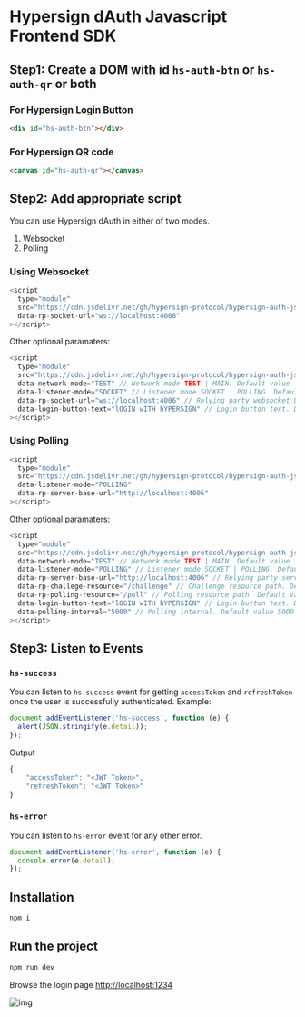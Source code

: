 # Hypersign dAuth Javascript Frontend SDK

## Step1: Create a DOM with id `hs-auth-btn` or `hs-auth-qr` or both

### For Hypersign Login Button

```html
<div id="hs-auth-btn"></div>
```

### For Hypersign QR code

```html
<canvas id="hs-auth-qr"></canvas>
```

## Step2: Add appropriate script

You can use Hypersign dAuth in either of two modes.

1. Websocket
2. Polling

### Using Websocket

```js
<script
  type="module"
  src="https://cdn.jsdelivr.net/gh/hypersign-protocol/hypersign-auth-js-sdk@1.0.2/build/hs-auth-js-sdk.js"
  data-rp-socket-url="ws://localhost:4006"
></script>
```

Other optional paramaters:

```js
<script
  type="module"
  src="https://cdn.jsdelivr.net/gh/hypersign-protocol/hypersign-auth-js-sdk@1.0.2/build/hs-auth-js-sdk.js"
  data-network-mode="TEST" // Network mode TEST | MAIN. Default value 'MAIN'
  data-listener-mode="SOCKET" // Listener mode SOCKET | POLLING. Default value 'SOCKET'
  data-rp-socket-url="ws://localhost:4006" // Relying party websocket URL
  data-login-button-text="lOGIN wITH hYPERSIGN" // Login button text. Default 'LOGIN USING HYPERSIGN'
></script>
```

### Using Polling

```js
<script
  type="module"
  src="https://cdn.jsdelivr.net/gh/hypersign-protocol/hypersign-auth-js-sdk@1.0.2/build/hs-auth-js-sdk.js"
  data-listener-mode="POLLING"
  data-rp-server-base-url="http://localhost:4006"
></script>
```

Other optional paramaters:

```js
<script
  type="module"
  src="https://cdn.jsdelivr.net/gh/hypersign-protocol/hypersign-auth-js-sdk@1.0.2/build/hs-auth-js-sdk.js"
  data-network-mode="TEST" // Network mode TEST | MAIN. Default value 'MAIN'
  data-listener-mode="POLLING" // Listener mode SOCKET | POLLING. Default value 'SOCKET'
  data-rp-server-base-url="http://localhost:4006" // Relying party server base URL
  data-rp-challege-resource="/challenge" // Challenge resource path. Default value '/api/v1/auth/challenge'
  data-rp-polling-resource="/poll" // Polling resource path. Default value '/api/v1/auth/poll'
  data-login-button-text="lOGIN wITH hYPERSIGN" // Login button text. Default 'LOGIN USING HYPERSIGN'
  data-polling-interval="5000" // Polling interval. Default value 5000
></script>
```

## Step3: Listen to Events

### `hs-success`

You can listen to `hs-success` event for getting `accessToken` and `refreshToken` once the user is successfully authenticated. Example:

```js
document.addEventListener('hs-success', function (e) {
  alert(JSON.stringify(e.detail));
});
```

Output

```js
{
    "accessToken": "<JWT Token>",
    "refreshToken": "<JWT Token>"
}
```

### `hs-error`

You can listen to `hs-error` event for any other error.

```js
document.addEventListener('hs-error', function (e) {
  console.error(e.detail);
});
```

## Installation

```sh
npm i
```

## Run the project

```sh
npm run dev
```

Browse the login page [http://localhost:1234](http://localhost:1234)

![img](./sample-login-page.png)
